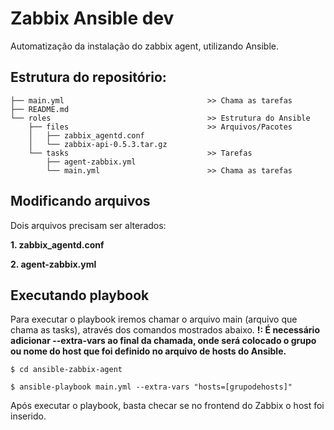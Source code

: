 # Zabbix Ansible dev
Automatização da instalação do zabbix agent, utilizando Ansible.

## Estrutura do repositório:

```
├── main.yml                                >> Chama as tarefas
├── README.md
└── roles                                   >> Estrutura do Ansible
    ├── files                               >> Arquivos/Pacotes
    │   ├── zabbix_agentd.conf
    │   └── zabbix-api-0.5.3.tar.gz
    └── tasks                               >> Tarefas
        ├── agent-zabbix.yml
        └── main.yml                        >> Chama as tarefas
```

## Modificando arquivos

Dois arquivos precisam ser alterados:

**1. zabbix_agentd.conf**

**2. agent-zabbix.yml**

## Executando playbook

Para executar o playbook iremos chamar o arquivo main (arquivo que chama as tasks), através dos comandos mostrados abaixo.
**!: É necessário adicionar --extra-vars ao final da chamada, onde será colocado o grupo ou nome do host que foi definido no arquivo de hosts do Ansible.**

```
$ cd ansible-zabbix-agent

$ ansible-playbook main.yml --extra-vars "hosts=[grupodehosts]"
```

Após executar o playbook, basta checar se no frontend do Zabbix o host foi inserido. 
